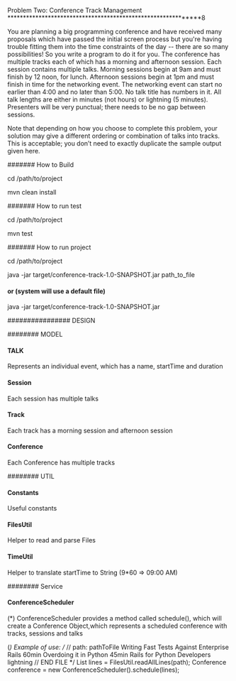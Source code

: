 Problem Two: Conference Track Management
*************************************************************8

You are planning a big programming conference and have received many proposals which have passed the initial screen process but you're having trouble fitting them into the time constraints of the day -- there are so many possibilities! So you write a program to do it for you.
The conference has multiple tracks each of which has a morning and afternoon session.
Each session contains multiple talks.
Morning sessions begin at 9am and must finish by 12 noon, for lunch.
Afternoon sessions begin at 1pm and must finish in time for the networking event.
The networking event can start no earlier than 4:00 and no later than 5:00.
No talk title has numbers in it.
All talk lengths are either in minutes (not hours) or lightning (5 minutes).
Presenters will be very punctual; there needs to be no gap between sessions.

Note that depending on how you choose to complete this problem, your solution may give a different ordering or combination of talks into tracks. This is acceptable; you don’t need to exactly duplicate the sample output given here.



####### How to Build

cd /path/to/project

mvn clean install

####### How to run test

cd /path/to/project

mvn test


####### How to run project

cd /path/to/project

java -jar target/conference-track-1.0-SNAPSHOT.jar path_to_file


#### or  (system will use a default file)

java -jar target/conference-track-1.0-SNAPSHOT.jar




################ DESIGN


######## MODEL

#### TALK
Represents an individual event, which has a name, startTime and duration

#### Session
Each session has multiple talks

#### Track
Each track has a morning session and afternoon session

#### Conference
Each Conference has multiple tracks


######## UTIL

#### Constants
Useful constants

#### FilesUtil
Helper to read and parse Files

#### TimeUtil
Helper to translate startTime to String (9*60 => 09:00 AM)


######## Service

#### ConferenceScheduler
(*) ConferenceScheduler provides a method called schedule(), which will create a Conference Object,which represents
a scheduled conference with tracks, sessions and talks

(*) Example of use:
/*
// path: pathToFile
 Writing Fast Tests Against Enterprise Rails 60min
 Overdoing it in Python 45min
 Rails for Python Developers lightning
// END FILE
*/
List<String> lines = FilesUtil.readAllLines(path);
Conference conference = new ConferenceScheduler().schedule(lines);













